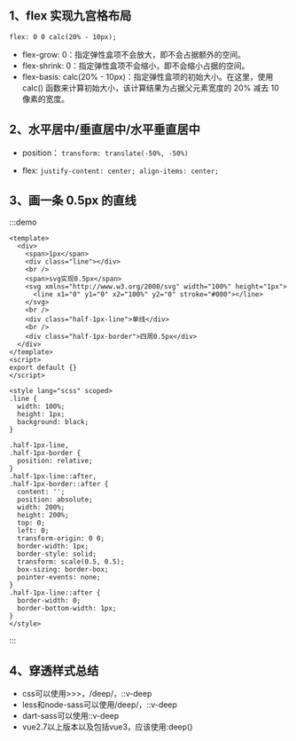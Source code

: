 ## 1、flex 实现九宫格布局

`flex: 0 0 calc(20% - 10px);`

- flex-grow: 0：指定弹性盒项不会放大，即不会占据额外的空间。
- flex-shrink: 0：指定弹性盒项不会缩小，即不会缩小占据的空间。
- flex-basis: calc(20% - 10px)：指定弹性盒项的初始大小。在这里，使用 calc() 函数来计算初始大小，该计算结果为占据父元素宽度的 20% 减去 10 像素的宽度。

## 2、水平居中/垂直居中/水平垂直居中

- position： `transform: translate(-50%, -50%)`

- flex: `justify-content: center; align-items: center;`

## 3、画一条 0.5px 的直线

:::demo

```vue
<template>
  <div>
    <span>1px</span>
    <div class="line"></div>
    <br />
    <span>svg实现0.5px</span>
    <svg xmlns="http://www.w3.org/2000/svg" width="100%" height="1px">
      <line x1="0" y1="0" x2="100%" y2="0" stroke="#000"></line>
    </svg>
    <br />
    <div class="half-1px-line">单线</div>
    <br />
    <div class="half-1px-border">四周0.5px</div>
  </div>
</template>
<script>
export default {}
</script>

<style lang="scss" scoped>
.line {
  width: 100%;
  height: 1px;
  background: black;
}

.half-1px-line,
.half-1px-border {
  position: relative;
}
.half-1px-line::after,
.half-1px-border::after {
  content: '';
  position: absolute;
  width: 200%;
  height: 200%;
  top: 0;
  left: 0;
  transform-origin: 0 0;
  border-width: 1px;
  border-style: solid;
  transform: scale(0.5, 0.5);
  box-sizing: border-box;
  pointer-events: none;
}
.half-1px-line::after {
  border-width: 0;
  border-bottom-width: 1px;
}
</style>
```

:::

## 4、穿透样式总结

- css可以使用>>>，/deep/，::v-deep
- less和node-sass可以使用/deep/，::v-deep
- dart-sass可以使用::v-deep
- vue2.7以上版本以及包括vue3，应该使用:deep()
